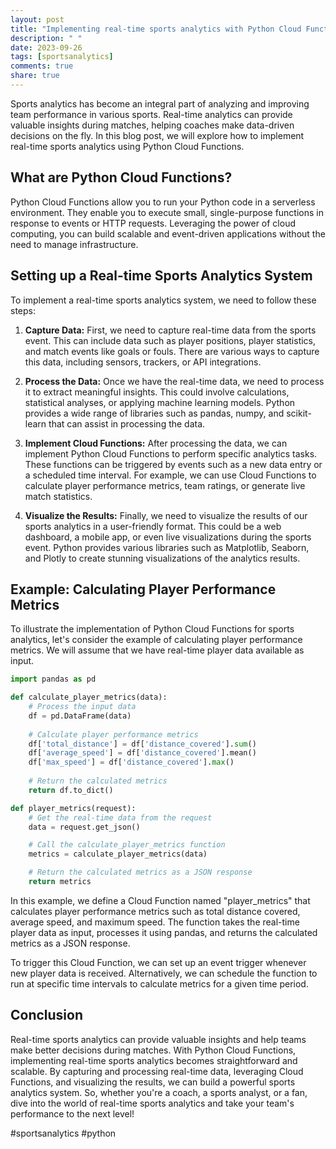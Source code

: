 ```yaml
---
layout: post
title: "Implementing real-time sports analytics with Python Cloud Functions"
description: " "
date: 2023-09-26
tags: [sportsanalytics]
comments: true
share: true
---
```


Sports analytics has become an integral part of analyzing and improving team performance in various sports. Real-time analytics can provide valuable insights during matches, helping coaches make data-driven decisions on the fly. In this blog post, we will explore how to implement real-time sports analytics using Python Cloud Functions.

## What are Python Cloud Functions?

Python Cloud Functions allow you to run your Python code in a serverless environment. They enable you to execute small, single-purpose functions in response to events or HTTP requests. Leveraging the power of cloud computing, you can build scalable and event-driven applications without the need to manage infrastructure.

## Setting up a Real-time Sports Analytics System

To implement a real-time sports analytics system, we need to follow these steps:

1. **Capture Data:** First, we need to capture real-time data from the sports event. This can include data such as player positions, player statistics, and match events like goals or fouls. There are various ways to capture this data, including sensors, trackers, or API integrations.

2. **Process the Data:** Once we have the real-time data, we need to process it to extract meaningful insights. This could involve calculations, statistical analyses, or applying machine learning models. Python provides a wide range of libraries such as pandas, numpy, and scikit-learn that can assist in processing the data.

3. **Implement Cloud Functions:** After processing the data, we can implement Python Cloud Functions to perform specific analytics tasks. These functions can be triggered by events such as a new data entry or a scheduled time interval. For example, we can use Cloud Functions to calculate player performance metrics, team ratings, or generate live match statistics.

4. **Visualize the Results:** Finally, we need to visualize the results of our sports analytics in a user-friendly format. This could be a web dashboard, a mobile app, or even live visualizations during the sports event. Python provides various libraries such as Matplotlib, Seaborn, and Plotly to create stunning visualizations of the analytics results.

## Example: Calculating Player Performance Metrics

To illustrate the implementation of Python Cloud Functions for sports analytics, let's consider the example of calculating player performance metrics. We will assume that we have real-time player data available as input.

```python
import pandas as pd

def calculate_player_metrics(data):
    # Process the input data
    df = pd.DataFrame(data)
    
    # Calculate player performance metrics
    df['total_distance'] = df['distance_covered'].sum()
    df['average_speed'] = df['distance_covered'].mean()
    df['max_speed'] = df['distance_covered'].max()
    
    # Return the calculated metrics
    return df.to_dict()

def player_metrics(request):
    # Get the real-time data from the request
    data = request.get_json()

    # Call the calculate_player_metrics function
    metrics = calculate_player_metrics(data)

    # Return the calculated metrics as a JSON response
    return metrics
```

In this example, we define a Cloud Function named "player_metrics" that calculates player performance metrics such as total distance covered, average speed, and maximum speed. The function takes the real-time player data as input, processes it using pandas, and returns the calculated metrics as a JSON response.

To trigger this Cloud Function, we can set up an event trigger whenever new player data is received. Alternatively, we can schedule the function to run at specific time intervals to calculate metrics for a given time period.

## Conclusion

Real-time sports analytics can provide valuable insights and help teams make better decisions during matches. With Python Cloud Functions, implementing real-time sports analytics becomes straightforward and scalable. By capturing and processing real-time data, leveraging Cloud Functions, and visualizing the results, we can build a powerful sports analytics system. So, whether you're a coach, a sports analyst, or a fan, dive into the world of real-time sports analytics and take your team's performance to the next level!

#sportsanalytics #python